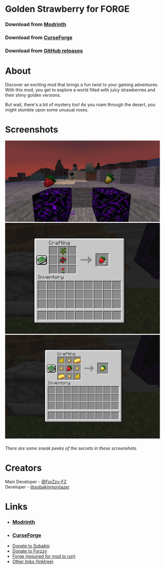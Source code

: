 # Golden Strawberry for FORGE
### Download from [Modrinth](https://modrinth.com/mod/golden-strawberry)
### Download from [CurseForge](https://www.curseforge.com/minecraft/mc-mods/golden-strawberry)
### Download from [GitHub releases](https://github.com/sobakinmontazer/GoldenStrawberry/releases)
# About
Discover an exciting mod that brings a fun twist to your gaming adventures. With this mod, you get to explore a world filled with juicy strawberries and their shiny golden versions.

But wait, there's a bit of mystery too! As you roam through the desert, you might stumble upon some unusual roses.



# Screenshots
![img1](screenshots/img1.png)
![img2](screenshots/img2.png)
![img3](screenshots/img3.png)
###### There are some sneak peeks of the secrets in these screenshots.

# Creators
Main Developer - [@ForZzy-FZ](https://github.com/ForZzy-FZ)<br/>
Developer - [@sobakinmontazer](https://github.com/sobakinmontazer)

# Links
- ### [Modrinth](https://modrinth.com/mod/golden-strawberry)
- ### [CurseForge](https://www.curseforge.com/minecraft/mc-mods/golden-strawberry)
- [Donate to Sobakin](https://www.donationalerts.com/r/sobakinmontazer)
- [Donate to Forzzy](https://www.donationalerts.com/r/forzzy_off)
- [Forge (required for mod to run)](https://files.minecraftforge.net/net/minecraftforge/forge/)
- [Other links (linktree)](https://linktr.ee/golden_strawberry)
